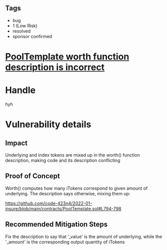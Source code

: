 ## Tags

- bug
- 1 (Low Risk)
- resolved
- sponsor confirmed

# [PoolTemplate worth function description is incorrect](https://github.com/code-423n4/2022-01-insure-findings/issues/189) 

# Handle

hyh


# Vulnerability details

## Impact

Underlying and index tokens are mixed up in the worth() function description, making code and its description conflicting

## Proof of Concept

Worth() computes how many iTokens correspond to given amount of underlying. The description says otherwise, mixing them up:

https://github.com/code-423n4/2022-01-insure/blob/main/contracts/PoolTemplate.sol#L794-798



## Recommended Mitigation Steps

Fix the description to say that ‘_value' is the amount of underlying, while the '_amount' is the corresponding output quantity of iTokens


